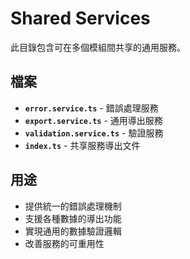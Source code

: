 # Shared Services

此目錄包含可在多個模組間共享的通用服務。

## 檔案

- **`error.service.ts`** - 錯誤處理服務
- **`export.service.ts`** - 通用導出服務
- **`validation.service.ts`** - 驗證服務
- **`index.ts`** - 共享服務導出文件

## 用途

- 提供統一的錯誤處理機制
- 支援各種數據的導出功能
- 實現通用的數據驗證邏輯
- 改善服務的可重用性


